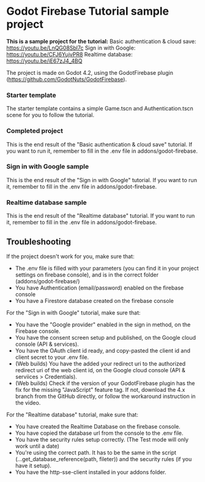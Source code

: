 # Godot Firebase Tutorial sample project
**This is a sample project for the tutorial:**
Basic authentication & cloud save: https://youtu.be/LnQG08Sbl7c
Sign in with Google: https://youtu.be/CFJ6YujvPR8
Realtime database: https://youtu.be/iE67zJ4_4BQ

The project is made on Godot 4.2, using the GodotFirebase plugin (https://github.com/GodotNuts/GodotFirebase).

### Starter template
The starter template contains a simple Game.tscn and Authentication.tscn scene for you to follow the tutorial.

### Completed project
This is the end result of the "Basic authentication & cloud save" tutorial. If you want to run it, remember to fill in the .env file in addons/godot-firebase.

### Sign in with Google sample
This is the end result of the "Sign in with Google" tutorial. If you want to run it, remember to fill in the .env file in addons/godot-firebase.

### Realtime database sample
This is the end result of the "Realtime database" tutorial.  If you want to run it, remember to fill in the .env file in addons/godot-firebase.

## Troubleshooting
If the project doesn't work for you, make sure that:
- The .env file is filled with your parameters (you can find it in your project settings on firebase console), and is in the correct folder (addons/godot-firebase/)
- You have Authentication (email/password) enabled on the firebase console
- You have a Firestore database created on the firebase console
  
For the "Sign in with Google" tutorial, make sure that:
- You have the "Google provider" enabled in the sign in method, on the Firebase console.
- You have the consent screen setup and published, on the Google cloud console (API & services).
- You have the OAuth client id ready, and copy-pasted the client id and client secret to your .env file.
- (Web builds) You have the added your redirect uri to the authorized redirect uri of the web client id, on the Google cloud console (API & serviices > Credentials).
- (Web builds) Check if the version of your GodotFirebase plugin has the fix for the missing "JavaScript" feature tag. If not, download the 4.x branch from the GitHub directly, or follow the workaround instruction in the video.

For the "Realtime database" tutorial, make sure that:
- You have created the Realtime Database on the firebase console.
- You have copied the database url from the console to the .env file.
- You have the security rules setup correctly. (The Test mode will only work until a date)
- You're using the correct path. It has to be the same in the script (...get_database_reference(path, fileter)) and the security rules (if you have it setup).
- You have the http-sse-client installed in your addons folder.
